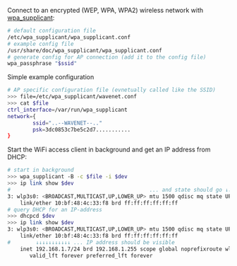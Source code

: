 
Connect to an encrypted (WEP, WPA, WPA2) wireless network with [wpa_supplicant][wpa]:

[wpa]: http://w1.fi/wpa_supplicant/

```bash
# default configuration file
/etc/wpa_supplicant/wpa_supplicant.conf
# example config file
/usr/share/doc/wpa_supplicant/wpa_supplicant.conf
# generate config for AP connection (add it to the config file)
wpa_passphrase "$ssid"
```

Simple example configuration

```bash
# AP specific configuration file (evnetually called like the SSID)
>>> file=/etc/wpa_supplicant/wavenet.conf
>>> cat $file
ctrl_interface=/var/run/wpa_supplicant
network={
        ssid="..--WAVENET--.."
        psk=3dc0853c7be5c2d7...........
}
```

Start the WiFi access client in background and get an IP address from DHCP:

```bash
# start in background
>>> wpa_supplicant -B -c $file -i $dev
>>> ip link show $dev
#                                            ... and state should go ↓↓...
3: wlp3s0: <BROADCAST,MULTICAST,UP,LOWER_UP> mtu 1500 qdisc mq state UP mode ....
    link/ether 10:bf:48:4c:33:f8 brd ff:ff:ff:ff:ff:ff
# query DHCP for an IP-address
>>> dhcpcd $dev
>>> ip link show $dev
3: wlp3s0: <BROADCAST,MULTICAST,UP,LOWER_UP> mtu 1500 qdisc mq state UP group default qlen 1000
    link/ether 10:bf:48:4c:33:f8 brd ff:ff:ff:ff:ff:ff
#        ↓↓↓↓↓↓↓↓↓↓↓ ... IP address should be visible
    inet 192.168.1.7/24 brd 192.168.1.255 scope global noprefixroute wlp3s0
       valid_lft forever preferred_lft forever
```
